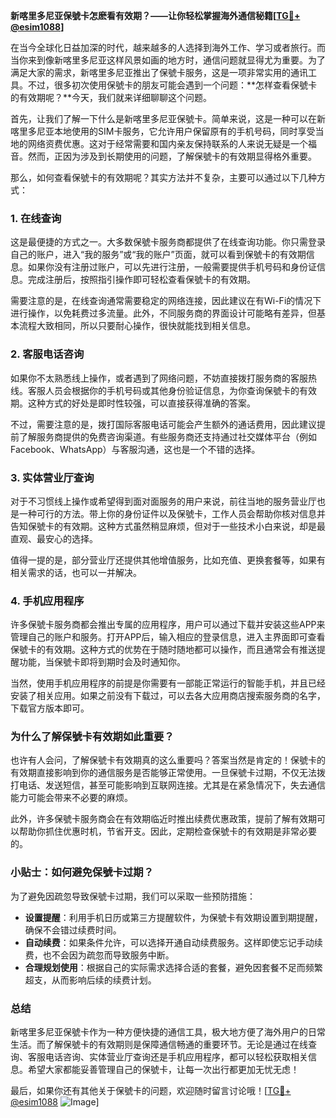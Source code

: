 **新喀里多尼亚保號卡怎麽看有效期？——让你轻松掌握海外通信秘籍[[TG💪+ @esim1088](https://t.me/s/esim1088)]**

在当今全球化日益加深的时代，越来越多的人选择到海外工作、学习或者旅行。而当你来到像新喀里多尼亚这样风景如画的地方时，通信问题就显得尤为重要。为了满足大家的需求，新喀里多尼亚推出了保號卡服务，这是一项非常实用的通讯工具。不过，很多初次使用保號卡的朋友可能会遇到一个问题：**怎样查看保號卡的有效期呢？**今天，我们就来详细聊聊这个问题。

首先，让我们了解一下什么是新喀里多尼亚保號卡。简单来说，这是一种可以在新喀里多尼亚本地使用的SIM卡服务，它允许用户保留原有的手机号码，同时享受当地的网络资费优惠。这对于经常需要和国内亲友保持联系的人来说无疑是一个福音。然而，正因为涉及到长期使用的问题，了解保號卡的有效期显得格外重要。

那么，如何查看保號卡的有效期呢？其实方法并不复杂，主要可以通过以下几种方式：

### **1. 在线查询**
这是最便捷的方式之一。大多数保號卡服务商都提供了在线查询功能。你只需登录自己的账户，进入“我的服务”或“我的账户”页面，就可以看到保號卡的有效期信息。如果你没有注册过账户，可以先进行注册，一般需要提供手机号码和身份证信息。完成注册后，按照指引操作即可轻松查看保號卡的有效期。

需要注意的是，在线查询通常需要稳定的网络连接，因此建议在有Wi-Fi的情况下进行操作，以免耗费过多流量。此外，不同服务商的界面设计可能略有差异，但基本流程大致相同，所以只要耐心操作，很快就能找到相关信息。

### **2. 客服电话咨询**
如果你不太熟悉线上操作，或者遇到了网络问题，不妨直接拨打服务商的客服热线。客服人员会根据你的手机号码或其他身份验证信息，为你查询保號卡的有效期。这种方式的好处是即时性较强，可以直接获得准确的答案。

不过，需要注意的是，拨打国际客服电话可能会产生额外的通话费用，因此建议提前了解服务商提供的免费咨询渠道。有些服务商还支持通过社交媒体平台（例如Facebook、WhatsApp）与客服沟通，这也是一个不错的选择。

### **3. 实体营业厅查询**
对于不习惯线上操作或希望得到面对面服务的用户来说，前往当地的服务营业厅也是一种可行的方法。带上你的身份证件以及保號卡，工作人员会帮助你核对信息并告知保號卡的有效期。这种方式虽然稍显麻烦，但对于一些技术小白来说，却是最直观、最安心的选择。

值得一提的是，部分营业厅还提供其他增值服务，比如充值、更换套餐等，如果有相关需求的话，也可以一并解决。

### **4. 手机应用程序**
许多保號卡服务商都会推出专属的应用程序，用户可以通过下载并安装这些APP来管理自己的账户和服务。打开APP后，输入相应的登录信息，进入主界面即可查看保號卡的有效期。这种方式的优势在于随时随地都可以操作，而且通常会有推送提醒功能，当保號卡即将到期时会及时通知你。

当然，使用手机应用程序的前提是你需要有一部能正常运行的智能手机，并且已经安装了相关应用。如果之前没有下载过，可以去各大应用商店搜索服务商的名字，下载官方版本即可。

### **为什么了解保號卡有效期如此重要？**
也许有人会问，了解保號卡有效期真的这么重要吗？答案当然是肯定的！保號卡的有效期直接影响到你的通信服务是否能够正常使用。一旦保號卡过期，不仅无法拨打电话、发送短信，甚至可能影响到互联网连接。尤其是在紧急情况下，失去通信能力可能会带来不必要的麻烦。

此外，许多保號卡服务商会在有效期临近时推出续费优惠政策，提前了解有效期可以帮助你抓住优惠时机，节省开支。因此，定期检查保號卡的有效期是非常必要的。

### **小贴士：如何避免保號卡过期？**
为了避免因疏忽导致保號卡过期，我们可以采取一些预防措施：

- **设置提醒**：利用手机日历或第三方提醒软件，为保號卡有效期设置到期提醒，确保不会错过续费时间。
- **自动续费**：如果条件允许，可以选择开通自动续费服务。这样即使忘记手动续费，也不会因为疏忽而导致服务中断。
- **合理规划使用**：根据自己的实际需求选择合适的套餐，避免因套餐不足而频繁超支，从而影响后续的续费计划。

### **总结**
新喀里多尼亚保號卡作为一种方便快捷的通信工具，极大地方便了海外用户的日常生活。而了解保號卡的有效期则是保障通信畅通的重要环节。无论是通过在线查询、客服电话咨询、实体营业厅查询还是手机应用程序，都可以轻松获取相关信息。希望大家都能妥善管理自己的保號卡，让每一次出行都更加无忧无虑！

最后，如果你还有其他关于保號卡的问题，欢迎随时留言讨论哦！[[TG💪+ @esim1088](https://t.me/s/esim1088) ![Image](https://i.postimg.cc/4NQfJmqS/Snipaste-2025-05-13-00-14-12.png)]
